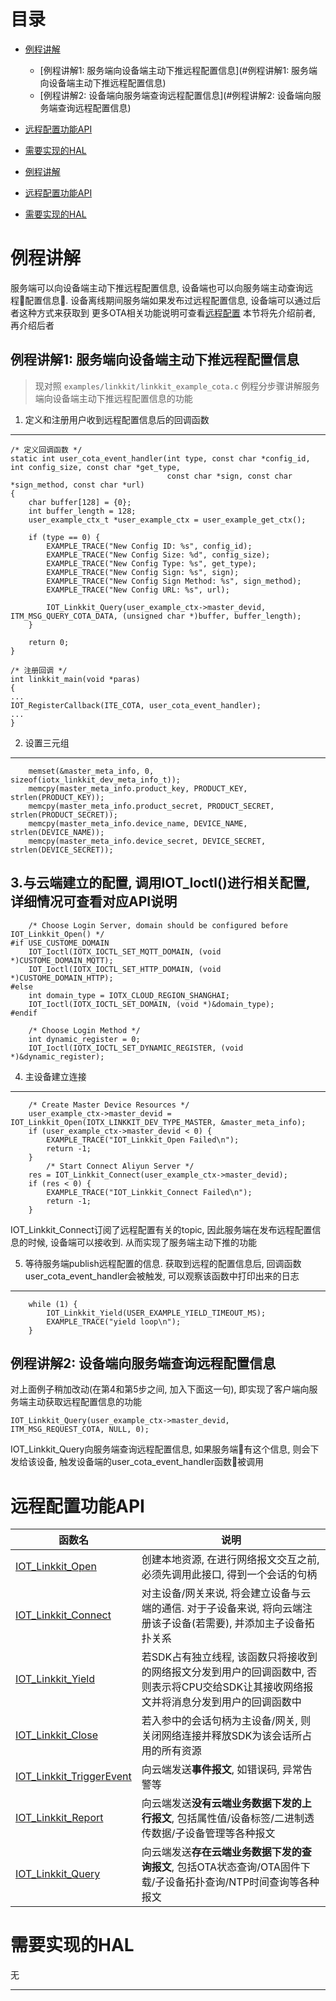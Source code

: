 # <a name="目录">目录</a>
+ [例程讲解](#例程讲解)
    * [例程讲解1: 服务端向设备端主动下推远程配置信息](#例程讲解1: 服务端向设备端主动下推远程配置信息)
    * [例程讲解2: 设备端向服务端查询远程配置信息](#例程讲解2: 设备端向服务端查询远程配置信息)
+ [远程配置功能API](#远程配置功能API)
+ [需要实现的HAL](#需要实现的HAL)

+ [例程讲解](#例程讲解)
+ [远程配置功能API](#远程配置功能API)
+ [需要实现的HAL](#需要实现的HAL)


# <a name="例程讲解">例程讲解</a>

服务端可以向设备端主动下推远程配置信息, 设备端也可以向服务端主动查询远程配置信息. 设备离线期间服务端如果发布过远程配置信息, 设备端可以通过后者这种方式来获取到
更多OTA相关功能说明可查看[远程配置](https://help.aliyun.com/document_detail/84891.html)
本节将先介绍前者, 再介绍后者

## <a name="例程讲解1: 服务端向设备端主动下推远程配置信息">例程讲解1: 服务端向设备端主动下推远程配置信息</a>

> 现对照 `examples/linkkit/linkkit_example_cota.c` 例程分步骤讲解服务端向设备端主动下推远程配置信息的功能

1. 定义和注册用户收到远程配置信息后的回调函数
---
```
/* 定义回调函数 */
static int user_cota_event_handler(int type, const char *config_id, int config_size, const char *get_type,
                                   const char *sign, const char *sign_method, const char *url)
{
    char buffer[128] = {0};
    int buffer_length = 128;
    user_example_ctx_t *user_example_ctx = user_example_get_ctx();

    if (type == 0) {
        EXAMPLE_TRACE("New Config ID: %s", config_id);
        EXAMPLE_TRACE("New Config Size: %d", config_size);
        EXAMPLE_TRACE("New Config Type: %s", get_type);
        EXAMPLE_TRACE("New Config Sign: %s", sign);
        EXAMPLE_TRACE("New Config Sign Method: %s", sign_method);
        EXAMPLE_TRACE("New Config URL: %s", url);

        IOT_Linkkit_Query(user_example_ctx->master_devid, ITM_MSG_QUERY_COTA_DATA, (unsigned char *)buffer, buffer_length);
    }

    return 0;
}

/* 注册回调 */
int linkkit_main(void *paras)
{
...
IOT_RegisterCallback(ITE_COTA, user_cota_event_handler);
...
}
```

2. 设置三元组
---
```
    memset(&master_meta_info, 0, sizeof(iotx_linkkit_dev_meta_info_t));
    memcpy(master_meta_info.product_key, PRODUCT_KEY, strlen(PRODUCT_KEY));
    memcpy(master_meta_info.product_secret, PRODUCT_SECRET, strlen(PRODUCT_SECRET));
    memcpy(master_meta_info.device_name, DEVICE_NAME, strlen(DEVICE_NAME));
    memcpy(master_meta_info.device_secret, DEVICE_SECRET, strlen(DEVICE_SECRET));
```

3.与云端建立的配置, 调用IOT_Ioctl()进行相关配置, 详细情况可查看对应API说明
---
```
    /* Choose Login Server, domain should be configured before IOT_Linkkit_Open() */
#if USE_CUSTOME_DOMAIN
    IOT_Ioctl(IOTX_IOCTL_SET_MQTT_DOMAIN, (void *)CUSTOME_DOMAIN_MQTT);
    IOT_Ioctl(IOTX_IOCTL_SET_HTTP_DOMAIN, (void *)CUSTOME_DOMAIN_HTTP);
#else
    int domain_type = IOTX_CLOUD_REGION_SHANGHAI;
    IOT_Ioctl(IOTX_IOCTL_SET_DOMAIN, (void *)&domain_type);
#endif

    /* Choose Login Method */
    int dynamic_register = 0;
    IOT_Ioctl(IOTX_IOCTL_SET_DYNAMIC_REGISTER, (void *)&dynamic_register);
```
4. 主设备建立连接
---
```
    /* Create Master Device Resources */
    user_example_ctx->master_devid = IOT_Linkkit_Open(IOTX_LINKKIT_DEV_TYPE_MASTER, &master_meta_info);
    if (user_example_ctx->master_devid < 0) {
        EXAMPLE_TRACE("IOT_Linkkit_Open Failed\n");
        return -1;
    }
        /* Start Connect Aliyun Server */
    res = IOT_Linkkit_Connect(user_example_ctx->master_devid);
    if (res < 0) {
        EXAMPLE_TRACE("IOT_Linkkit_Connect Failed\n");
        return -1;
    }
```
IOT_Linkkit_Connect订阅了远程配置有关的topic, 因此服务端在发布远程配置信息的时候, 设备端可以接收到. 从而实现了服务端主动下推的功能

5. 等待服务端publish远程配置的信息. 获取到远程的配置信息后, 回调函数user_cota_event_handler会被触发, 可以观察该函数中打印出来的日志
---
```
    while (1) {
        IOT_Linkkit_Yield(USER_EXAMPLE_YIELD_TIMEOUT_MS);
        EXAMPLE_TRACE("yield loop\n");
    }

```
## <a name="例程讲解2: 设备端向服务端查询远程配置信息">例程讲解2: 设备端向服务端查询远程配置信息</a>
对上面例子稍加改动(在第4和第5步之间, 加入下面这一句), 即实现了客户端向服务端主动获取远程配置信息的功能
```
IOT_Linkkit_Query(user_example_ctx->master_devid, ITM_MSG_REQUEST_COTA, NULL, 0);
```
IOT_Linkkit_Query向服务端查询远程配置信息, 如果服务端有这个信息, 则会下发给该设备, 触发设备端的user_cota_event_handler函数被调用

# <a name="远程配置功能API">远程配置功能API</a>

| 函数名                                                  | 说明
|---------------------------------------------------------|---------------------------------------------------------------------------------------------------------------------
| [IOT_Linkkit_Open](https://code.aliyun.com/edward.yangx/public-docs/wikis/user-guide/linkkit/Prog_Guide/API/Linkkit_Provides#IOT_Linkkit_Open)                   | 创建本地资源, 在进行网络报文交互之前, 必须先调用此接口, 得到一个会话的句柄
| [IOT_Linkkit_Connect](https://code.aliyun.com/edward.yangx/public-docs/wikis/user-guide/linkkit/Prog_Guide/API/Linkkit_Provides#IOT_Linkkit_Connect)             | 对主设备/网关来说, 将会建立设备与云端的通信. 对于子设备来说, 将向云端注册该子设备(若需要), 并添加主子设备拓扑关系
| [IOT_Linkkit_Yield](https://code.aliyun.com/edward.yangx/public-docs/wikis/user-guide/linkkit/Prog_Guide/API/Linkkit_Provides#IOT_Linkkit_Yield)                 | 若SDK占有独立线程, 该函数只将接收到的网络报文分发到用户的回调函数中, 否则表示将CPU交给SDK让其接收网络报文并将消息分发到用户的回调函数中
| [IOT_Linkkit_Close](https://code.aliyun.com/edward.yangx/public-docs/wikis/user-guide/linkkit/Prog_Guide/API/Linkkit_Provides#IOT_Linkkit_Close)                 | 若入参中的会话句柄为主设备/网关, 则关闭网络连接并释放SDK为该会话所占用的所有资源
| [IOT_Linkkit_TriggerEvent](https://code.aliyun.com/edward.yangx/public-docs/wikis/user-guide/linkkit/Prog_Guide/API/Linkkit_Provides#IOT_Linkkit_TriggerEvent)   | 向云端发送**事件报文**, 如错误码, 异常告警等
| [IOT_Linkkit_Report](https://code.aliyun.com/edward.yangx/public-docs/wikis/user-guide/linkkit/Prog_Guide/API/Linkkit_Provides#IOT_Linkkit_Report)               | 向云端发送**没有云端业务数据下发的上行报文**, 包括属性值/设备标签/二进制透传数据/子设备管理等各种报文
| [IOT_Linkkit_Query](https://code.aliyun.com/edward.yangx/public-docs/wikis/user-guide/linkkit/Prog_Guide/API/Linkkit_Provides#IOT_Linkkit_Query)                 | 向云端发送**存在云端业务数据下发的查询报文**, 包括OTA状态查询/OTA固件下载/子设备拓扑查询/NTP时间查询等各种报文


# <a name="需要实现的HAL">需要实现的HAL</a>
无

---



